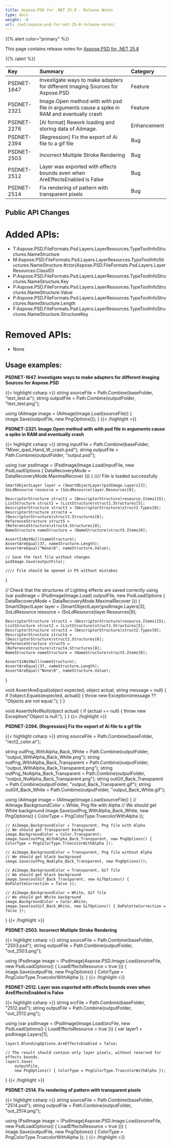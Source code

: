 ```yaml
---
title: Aspose.PSD for .NET 25.8 - Release Notes
type: docs
weight: -8
url: /net/aspose-psd-for-net-25-8-release-notes/
---
```


{{% alert color="primary" %}}

This page contains release notes for [Aspose.PSD for .NET 25.8](https://www.nuget.org/packages/Aspose.PSD/)

{{% /alert %}}

| **Key**     | **Summary**                                                                               | **Category** |
|:------------|:------------------------------------------------------------------------------------------|:-------------|
| PSDNET-1647 | Investigate ways to make adapters for different Imaging Sources for Aspose.PSD            | Feature      |
| PSDNET-2321 | Image.Open method with with psd file in arguments cause a spike in RAM and eventually crash | Feature      |
| PSDNET-2276 | [Ai format] Rework loading and storing data of AiImage.                                   | Enhancement  |
| PSDNET-2394 | [Regression] Fix the export of Ai file to a gif file                                      | Bug          |
| PSDNET-2503 | Incorrect Multiple Stroke Rendering                                                       | Bug          |
| PSDNET-2512 | Layer was exported with effects bounds even when AreEffectsEnabled is False               | Bug          |
| PSDNET-2514 | Fix rendering of pattern with transparent pixels                                          | Bug          |


## **Public API Changes**
# **Added APIs:**
- T:Aspose.PSD.FileFormats.Psd.Layers.LayerResources.TypeToolInfoStructures.NameStructure
- M:Aspose.PSD.FileFormats.Psd.Layers.LayerResources.TypeToolInfoStructures.NameStructure.#ctor(Aspose.PSD.FileFormats.Psd.Layers.LayerResources.ClassID)
- P:Aspose.PSD.FileFormats.Psd.Layers.LayerResources.TypeToolInfoStructures.NameStructure.Key
- P:Aspose.PSD.FileFormats.Psd.Layers.LayerResources.TypeToolInfoStructures.NameStructure.Value
- P:Aspose.PSD.FileFormats.Psd.Layers.LayerResources.TypeToolInfoStructures.NameStructure.Length
- F:Aspose.PSD.FileFormats.Psd.Layers.LayerResources.TypeToolInfoStructures.NameStructure.StructureKey

# **Removed APIs:**
- None


## **Usage examples:**

**PSDNET-1647. Investigate ways to make adapters for different Imaging Sources for Aspose.PSD**

{{< highlight csharp >}}
string sourceFile = Path.Combine(baseFolder, "text_test.ai");
string outputFile = Path.Combine(outputFolder, "text_test.png");

using (AiImage image = (AiImage)Image.Load(sourceFile))
{
    image.Save(outputFile, new PngOptions());
}
{{< /highlight >}}

**PSDNET-2321. Image.Open method with with psd file in arguments cause a spike in RAM and eventually crash**

{{< highlight csharp >}}
string inputFile = Path.Combine(baseFolder, "Mixer_ipad_Hand_W_crash.psd");
string outputFile = Path.Combine(outputFolder, "output.psd");

using (var psdImage = (PsdImage)Image.Load(inputFile, new PsdLoadOptions { DataRecoveryMode = DataRecoveryMode.MaximalRecover }))
{
    //// File is loaded successfully

    SmartObjectLayer layer = (SmartObjectLayer)psdImage.Layers[3];
    SoLdResource resource = (SoLdResource)layer.Resources[9];

    DescriptorStructure struct1 = (DescriptorStructure)resource.Items[15];
    ListStructure struct2 = (ListStructure)struct1.Structures[5];
    DescriptorStructure struct3 = (DescriptorStructure)struct2.Types[0];
    DescriptorStructure struct4 = (DescriptorStructure)struct3.Structures[6];
    ReferenceStructure struct5 = (ReferenceStructure)struct4.Structures[8];
    NameStructure nameStructure = (NameStructure)struct5.Items[0];

    AssertIsNotNull(nameStructure);
    AssertAreEqual(37, nameStructure.Length);
    AssertAreEqual("None\0", nameStructure.Value);

    // Save the test file without changes
    psdImage.Save(outputFile);

    //// File should be opened in PS without mistakes
}

// Check that the structures of Lighting effects are saved correctly
using (var psdImage = (PsdImage)Image.Load(
            outputFile,
            new PsdLoadOptions { DataRecoveryMode = DataRecoveryMode.MaximalRecover }))
{
    SmartObjectLayer layer = (SmartObjectLayer)psdImage.Layers[3];
    SoLdResource resource = (SoLdResource)layer.Resources[9];

    DescriptorStructure struct1 = (DescriptorStructure)resource.Items[15];
    ListStructure struct2 = (ListStructure)struct1.Structures[5];
    DescriptorStructure struct3 = (DescriptorStructure)struct2.Types[0];
    DescriptorStructure struct4 = (DescriptorStructure)struct3.Structures[6];
    ReferenceStructure struct5 = (ReferenceStructure)struct4.Structures[8];
    NameStructure nameStructure = (NameStructure)struct5.Items[0];

    AssertIsNotNull(nameStructure);
    AssertAreEqual(37, nameStructure.Length);
    AssertAreEqual("None\0", nameStructure.Value);
}

void AssertAreEqual(object expected, object actual, string message = null)
{
    if (!object.Equals(expected, actual))
    {
        throw new Exception(message ?? "Objects are not equal.");
    }
}

void AssertIsNotNull(object actual)
{
    if (actual == null)
    {
        throw new Exception("Object is null.");
    }
}
{{< /highlight >}}

**PSDNET-2394. [Regression] Fix the export of Ai file to a gif file**

{{< highlight csharp >}}
string sourceFile = Path.Combine(baseFolder, "rect2_color.ai");

string outPng_WithAlpha_Back_White = Path.Combine(outputFolder, "output_WithAlpha_Back_White.png");
string outPng_WithAlpha_Back_Transparent = Path.Combine(outputFolder, "output_WithAlpha_Back_Transparent.png");
string outPng_NoAlpha_Back_Transparent = Path.Combine(outputFolder, "output_NoAlpha_Back_Transparent.png");
string outGif_Back_Transparent = Path.Combine(outputFolder, "output_Back_Transparent.gif");
string outGif_Back_White = Path.Combine(outputFolder, "output_Back_White.gif");

using (AiImage image = (AiImage)Image.Load(sourceFile))
{
    // AiImage.BackgroundColor = White, Png file with Alpha
    // We should get White background
    image.Save(outPng_WithAlpha_Back_White, new PngOptions() { ColorType = PngColorType.TruecolorWithAlpha });

    // AiImage.BackgroundColor = Transparent, Png file with Alpha
    // We should get Transparent background
    image.BackgroundColor = Color.Transparent;
    image.Save(outPng_WithAlpha_Back_Transparent, new PngOptions() { ColorType = PngColorType.TruecolorWithAlpha });

    // AiImage.BackgroundColor = Transparent, Png file without Alpha
    // We should get black background
    image.Save(outPng_NoAlpha_Back_Transparent, new PngOptions());

    // AiImage.BackgroundColor = Transparent, Gif file
    // We should get black background
    image.Save(outGif_Back_Transparent, new GifOptions() { DoPaletteCorrection = false });

    // AiImage.BackgroundColor = White, Gif file
    // We should get White background
    image.BackgroundColor = Color.White;
    image.Save(outGif_Back_White, new GifOptions() { DoPaletteCorrection = false });
}
{{< /highlight >}}

**PSDNET-2503. Incorrect Multiple Stroke Rendering**

{{< highlight csharp >}}
string sourceFile = Path.Combine(baseFolder, "2503.psd");
string outputFile = Path.Combine(outputFolder, "out_2503.png");

using (PsdImage image = (PsdImage)Aspose.PSD.Image.Load(sourceFile, new PsdLoadOptions() { LoadEffectsResource = true }))
{
    image.Save(outputFile, new PngOptions() { ColorType = PngColorType.TruecolorWithAlpha });
}
{{< /highlight >}}

**PSDNET-2512. Layer was exported with effects bounds even when AreEffectsEnabled is False**

{{< highlight csharp >}}
string srcFile = Path.Combine(baseFolder, "2512.psd");
string outputFile = Path.Combine(outputFolder, "out_2512.png");

using (var psdImage = (PsdImage)Image.Load(srcFile, new PsdLoadOptions() { LoadEffectsResource = true }))
{
    var layer1 = psdImage.Layers[1];

    layer1.BlendingOptions.AreEffectsEnabled = false;

    // The result should contain only layer pixels, without reserved for effects bounds.
    layer1.Save(
        outputFile,
        new PngOptions() { ColorType = PngColorType.TruecolorWithAlpha });
}
{{< /highlight >}}

**PSDNET-2514. Fix rendering of pattern with transparent pixels**

{{< highlight csharp >}}
string sourceFile = Path.Combine(baseFolder, "2514.psd");
string outputFile = Path.Combine(outputFolder, "out_2514.png");

using (PsdImage image = (PsdImage)Aspose.PSD.Image.Load(sourceFile, new PsdLoadOptions() { LoadEffectsResource = true }))
{
    image.Save(outputFile, new PngOptions() { ColorType = PngColorType.TruecolorWithAlpha });
}
{{< /highlight >}}
